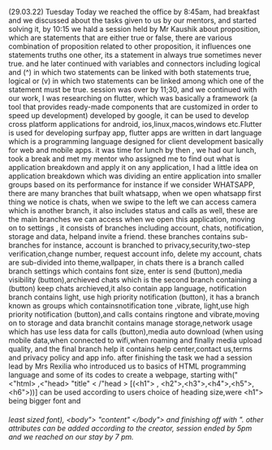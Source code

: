 (29.03.22) Tuesday
Today we reached the office by 8:45am, had breakfast and we discussed about the tasks given to us by our mentors, and started solving it, by 10:15 we hald a session held by Mr Kaushik about proposition, which are statements that are either true or false, there are various combination of proposition related to other proposition, it influences one statements truths one other, its a statement in always true sometimes never true. and he later continued with variables and connectors including logical and (^) in which  two statements can be linked with both statements true, logical or (v) in which two statements can be linked among which one of the statement must be true. session was over by 11;30, and we continued with our work, I was researching on flutter, which was basically a   framework (a tool that provides ready-made components that are customized in  order to speed up development) developed by google, it can be used to develop cross platform applications for android, ios,linux,macos,windows etc.Flutter is used for developing 
surfpay app, flutter apps are written in dart language which is a programming language designed for client development basically for web and mobile 
apps. it was time for lunch by then , we had our lunch, took a break and met my mentor who assigned me to find out what is application breakdown and 
apply it on any application, I had a little idea on application breakdown which was dividing an entire application into smaller groups based on its performance for instance if we consider WHATSAPP, there are many branches that built whatsapp, when we open whatsapp first thing we notice is chats, when we swipe to the left we can access camera which is another branch, it also includes status and calls as well, these are the main branches we can
 access when we open this  application, moving on to settings , it consists of branches including account, chats, notification, storage and data, helpand invite a friend. these branches contains sub-branches for instance, account is branched to privacy,security,two-step verification,change number,
request account info, delete my account, chats are sub-divided into theme,wallpaper, in chats there is a branch called branch settings which contains font size, enter is send (button),media visibility (button),archieved chats which is the second branch containing a (button) keep chats archieved,it 
also contain app language, notification branch contains light, use high priority notification (button), it has a branch known as groups which containsnotification tone ,vibrate, light,use high priority notification (button),and calls contains ringtone and vibrate,moving on to storage and data branchit contains manage storage,network usage which has use less data for calls (button),media auto download (when using mobile data,when connected to wifi,when roaming and finally media upload quality, and the final branch help it contains help center,contact us,terms and privacy policy and app info. 
after finishing the task we had a session lead by Mrs Rexilia who introduced us to basics of  HTML programming language and some of its codes to 
create a webpage, starting with(" <"html> ,<"head> "title" < /"head > [(<h1"> , <h2">,<h3">,<h4">,<h5">,<h6">))]  can be used according to users choice of heading size,were <h1"> being bigger font and <h6> least sized font), <body"> "content" </body"> and finishing off with </html>". other attributes can be added according to the creator, session ended by 5pm and we reached on our stay by 7 pm.    
